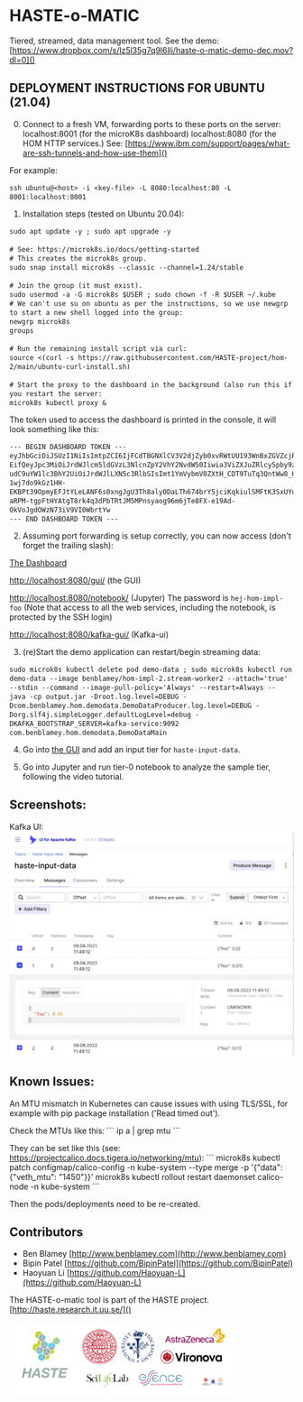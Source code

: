 # HASTE-o-MATIC

Tiered, streamed, data management tool. 
See the demo: [https://www.dropbox.com/s/lz5l35g7q9l6lli/haste-o-matic-demo-dec.mov?dl=0]()

## DEPLOYMENT INSTRUCTIONS FOR UBUNTU (21.04)

0. Connect to a fresh VM, forwarding ports to these ports on the server:
  localhost:8001 (for the microK8s dashboard)
  localhost:8080 (for the HOM HTTP services.)
See: [https://www.ibm.com/support/pages/what-are-ssh-tunnels-and-how-use-them]()

For example:
```
ssh ubuntu@<host> -i <key-file> -L 8080:localhost:80 -L 8001:localhost:8001
```

1. Installation steps (tested on Ubuntu 20.04): 
```
sudo apt update -y ; sudo apt upgrade -y

# See: https://microk8s.io/docs/getting-started
# This creates the microk8s group.
sudo snap install microk8s --classic --channel=1.24/stable

# Join the group (it must exist).
sudo usermod -a -G microk8s $USER ; sudo chown -f -R $USER ~/.kube
# We can't use su on ubuntu as per the instructions, so we use newgrp to start a new shell logged into the group: 
newgrp microk8s
groups

# Run the remaining install script via curl:
source <(curl -s https://raw.githubusercontent.com/HASTE-project/hom-2/main/ubuntu-curl-install.sh)

# Start the proxy to the dashboard in the background (also run this if you restart the server:
microk8s kubectl proxy &
```

The token used to access the dashboard is printed in the console, it will look something like this:

```
--- BEGIN DASHBOARD TOKEN ---
eyJhbGciOiJSUzI1NiIsImtpZCI6IjFCdTBGNXlCV3V2djZyb0xvRWtUU193WnBxZGVZcjRaOWVhcFpJbkFsMk
EifQeyJpc3MiOiJrdWJlcm5ldGVzL3NlcnZpY2VhY2NvdW50Iiwia3ViZXJuZRlcy5pby9zZXJ2aWNlYWNjb3V
udC9uYW1lc3BhY2UiOiJrdWJlLXN5c3RlbSIsImt1YmVybmV0ZXtH_CDT9TuTq3QntWw8_KbrbuUx6Qwteb8qL
1wj7do9kGz1HH-EKBPt39OpmyEFJtYLeLANF6s0xngJgU3Th8aly0DaLTh674brY5jciKqkiulSMFtK3SxUYux
aRPM-tgpFtHYAtgT8rk4q3dPbTRtJM5MPnsyaog96m6jTe8FX-e19Ad-OkVoJgdOWzN73iV9VI0WbrtYw
--- END DASHBOARD TOKEN ---
```

2. Assuming port forwarding is setup correctly, you can now access (don't forget the trailing slash):

[The Dashboard](http://localhost:8001/api/v1/namespaces/kubernetes-dashboard/services/https:kubernetes-dashboard:/proxy/#/workloads?namespace=hom)

[http://localhost:8080/gui/](http://localhost:8080/gui/) (the GUI)

[http://localhost:8080/notebook/](http://localhost:8080/notebook/) (Jupyter) 
The password is `hej-hom-impl-foo` (Note that access to all the web services, including the notebook, is protected by the SSH login)

[http://localhost:8080/kafka-gui/](http://localhost:8080/kafka-gui/) (Kafka-ui) 

3. (re)Start the demo application can restart/begin streaming data:
```
sudo microk8s kubectl delete pod demo-data ; sudo microk8s kubectl run demo-data --image benblamey/hom-impl-2.stream-worker2 --attach='true' --stdin --command --image-pull-policy='Always' --restart=Always -- java -cp output.jar -Droot.log.level=DEBUG -Dcom.benblamey.hom.demodata.DemoDataProducer.log.level=DEBUG -Dorg.slf4j.simpleLogger.defaultLogLevel=debug -DKAFKA_BOOTSTRAP_SERVER=kafka-service:9092 com.benblamey.hom.demodata.DemoDataMain
```

4. Go into [the GUI](http://localhost:8080/gui/) and add an input tier for `haste-input-data`.

5. Go into Jupyter and run tier-0 notebook to analyze the sample tier, following the video tutorial.


## Screenshots:

Kafka UI: 
<img src="./readme-images/Kafka-UI-Screenshot.png" width="600px">


## Known Issues:

An MTU mismatch in Kubernetes can cause issues with using TLS/SSL, for example with pip package installation ('Read timed out').

Check the MTUs like this:
´´´
ip a | grep mtu
´´´

They can be set like this (see: https://projectcalico.docs.tigera.io/networking/mtu):
´´´
microk8s kubectl patch configmap/calico-config -n kube-system --type merge  -p '{"data":{"veth_mtu": "1450"}}'
microk8s kubectl rollout restart daemonset calico-node -n kube-system
´´´

Then the pods/deployments need to be re-created.


## Contributors 
* Ben Blamey [http://www.benblamey.com](http://www.benblamey.com)
* Bipin Patel [https://github.com/BipinPatel](https://github.com/BipinPatel)
* Haoyuan Li [https://github.com/Haoyuan-L](https://github.com/Haoyuan-L)


The HASTE-o-matic tool is part of the HASTE project. [http://haste.research.it.uu.se/]()

<img src="./readme-images/haste-logos.png" width="400px">